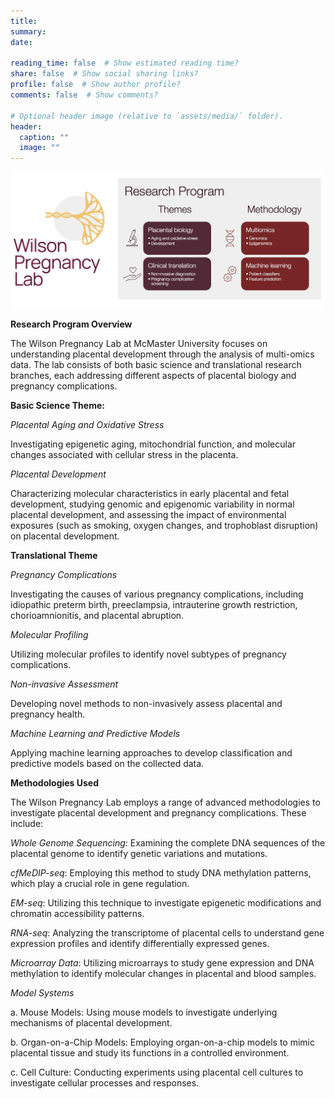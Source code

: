 ```yaml
---
title:
summary:
date:

reading_time: false  # Show estimated reading time?
share: false  # Show social sharing links?
profile: false  # Show author profile?
comments: false  # Show comments?

# Optional header image (relative to `assets/media/` folder).
header:
  caption: ""
  image: ""
---
```

![](./2023_WilsonLab_schematic.jpeg)

**Research Program Overview**

The Wilson Pregnancy Lab at McMaster University focuses on understanding placental development through the analysis of multi-omics data. The lab consists of both basic science and translational research branches, each addressing different aspects of placental biology and pregnancy complications.

**Basic Science Theme:**

*Placental Aging and Oxidative Stress* 

Investigating epigenetic aging, mitochondrial function, and molecular changes associated with cellular stress in the placenta.

*Placental Development* 

Characterizing molecular characteristics in early placental and fetal development, studying genomic and epigenomic variability in normal placental development, and assessing the impact of environmental exposures (such as smoking, oxygen changes, and trophoblast disruption) on placental development.

**Translational Theme**

*Pregnancy Complications*

Investigating the causes of various pregnancy complications, including idiopathic preterm birth, preeclampsia, intrauterine growth restriction, chorioamnionitis, and placental abruption.

*Molecular Profiling*

Utilizing molecular profiles to identify novel subtypes of pregnancy complications.

*Non-invasive Assessment*

Developing novel methods to non-invasively assess placental and pregnancy health.

*Machine Learning and Predictive Models*

Applying machine learning approaches to develop classification and predictive models based on the collected data.

**Methodologies Used**

The Wilson Pregnancy Lab employs a range of advanced methodologies to investigate placental development and pregnancy complications. These include:

*Whole Genome Sequencing*: Examining the complete DNA sequences of the placental genome to identify genetic variations and mutations.

*cfMeDIP-seq*: Employing this method to study DNA methylation patterns, which play a crucial role in gene regulation.

*EM-seq*: Utilizing this technique to investigate epigenetic modifications and chromatin accessibility patterns.

*RNA-seq*: Analyzing the transcriptome of placental cells to understand gene expression profiles and identify differentially expressed genes.

*Microarray Data*: Utilizing microarrays to study gene expression and DNA methylation to identify molecular changes in placental and blood samples.

*Model Systems*

a. Mouse Models: Using mouse models to investigate underlying mechanisms of placental development.

b. Organ-on-a-Chip Models: Employing organ-on-a-chip models to mimic placental tissue and study its functions in a controlled environment.

c. Cell Culture: Conducting experiments using placental cell cultures to investigate cellular processes and responses.

